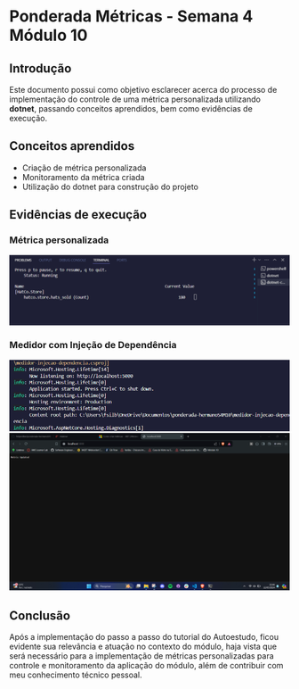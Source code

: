 # Ponderada Métricas - Semana 4 Módulo 10

## Introdução

Este documento possui como objetivo esclarecer acerca do processo de implementação do controle de uma métrica personalizada utilizando **dotnet**, passando conceitos aprendidos, bem como evidências de execução.

## Conceitos aprendidos

- Criação de métrica personalizada
- Monitoramento da métrica criada
- Utilização do dotnet para construção do projeto

## Evidências de execução

### Métrica personalizada

![print1](./assets/metrica-personalizada.png)

### Medidor com Injeção de Dependência

![print2](./assets/medidor-evidencia1.png)
![print2](./assets/medidor-evidencia2.png)

## Conclusão

Após a implementação do passo a passo do tutorial do Autoestudo, ficou evidente sua relevância e atuação no contexto do módulo, haja vista que será necessário para a implementação de métricas personalizadas para controle e monitoramento da aplicação do módulo, além de contribuir com meu conhecimento técnico pessoal.